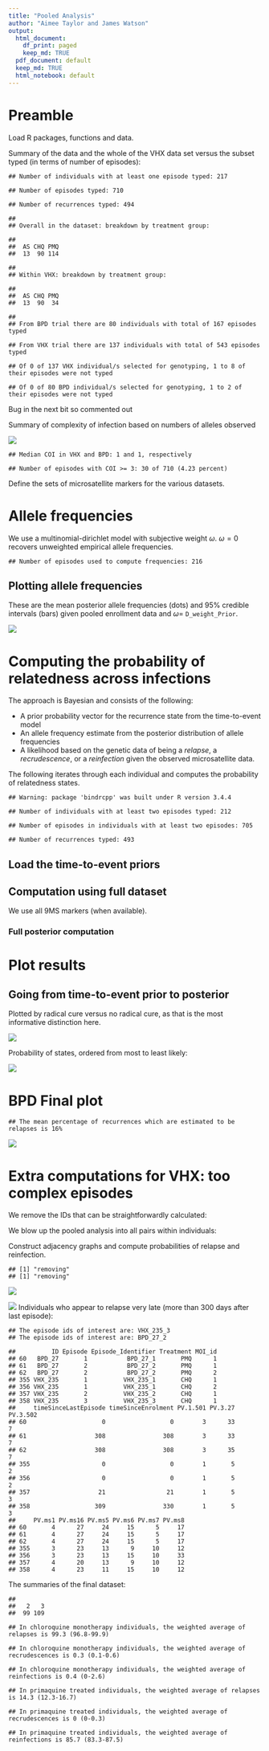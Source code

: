```yaml
---
title: "Pooled Analysis"
author: "Aimee Taylor and James Watson"
output:
  html_document:
    df_print: paged
    keep_md: TRUE
  pdf_document: default
  keep_md: TRUE
  html_notebook: default
---
```


# Preamble

Load R packages, functions and data.




Summary of the data and the whole of the VHX data set versus the subset typed (in terms of number of episodes):


```
## Number of individuals with at least one episode typed: 217
```

```
## Number of episodes typed: 710
```

```
## Number of recurrences typed: 494
```

```
## 
## Overall in the dataset: breakdown by treatment group:
```

```
## 
##  AS CHQ PMQ 
##  13  90 114
```

```
## 
## Within VHX: breakdown by treatment group:
```

```
## 
##  AS CHQ PMQ 
##  13  90  34
```

```
## 
## From BPD trial there are 80 individuals with total of 167 episodes typed
```

```
## From VHX trial there are 137 individuals with total of 543 episodes typed
```



```
## Of 0 of 137 VHX individual/s selected for genotyping, 1 to 8 of their episodes were not typed
```

```
## Of 0 of 80 BPD individual/s selected for genotyping, 1 to 2 of their episodes were not typed
```

Bug in the next bit so commented out


Summary of complexity of infection based on numbers of alleles observed 

![](Pooled_Analysis_files/figure-html/COIs_VHX_BPD-1.png)<!-- -->

```
## Median COI in VHX and BPD: 1 and 1, respectively
```

```
## Number of episodes with COI >= 3: 30 of 710 (4.23 percent)
```

Define the sets of microsatellite markers for the various datasets.




# Allele frequencies

We use a multinomial-dirichlet model with subjective weight $\omega$. $\omega = 0$ recovers unweighted empirical allele frequencies. 


```
## Number of episodes used to compute frequencies: 216
```


## Plotting allele frequencies

These are the mean posterior allele frequencies (dots) and 95\% credible intervals (bars) given pooled enrollment data and $\omega=$ `D_weight_Prior`.  

![](Pooled_Analysis_files/figure-html/AlleleFrequencies-1.png)<!-- -->


# Computing the probability of relatedness across infections

The approach is Bayesian and consists of the following:

* A prior probability vector for the recurrence state from the time-to-event model
* An allele frequency estimate from the posterior distribution of allele frequencies
* A likelihood based on the genetic data of being a *relapse*, a *recrudescence*, or a *reinfection* given the observed microsatellite data.

The following iterates through each individual and computes the probability of relatedness states.


```
## Warning: package 'bindrcpp' was built under R version 3.4.4
```

```
## Number of individuals with at least two episodes typed: 212
```

```
## Number of episodes in individuals with at least two episodes: 705
```

```
## Number of recurrences typed: 493
```


## Load the time-to-event priors




## Computation using full dataset 

We use all 9MS markers (when available).



### Full posterior computation




# Plot results






## Going from time-to-event prior to posterior

Plotted by radical cure versus no radical cure, as that is the most informative distinction here.

![](Pooled_Analysis_files/figure-html/Supplementary_TimeEffect_onPosterior-1.png)<!-- -->

Probability of states, ordered from most to least likely:

![](Pooled_Analysis_files/figure-html/unnamed-chunk-12-1.png)<!-- -->


# BPD Final plot



```
## The mean percentage of recurrences which are estimated to be relapses is 16%
```

![](Pooled_Analysis_files/figure-html/BPD_efficacy-1.png)<!-- -->


# Extra computations for VHX: too complex episodes


We remove the IDs that can be straightforwardly calculated:



We blow up the pooled analysis into all pairs within individuals:







Construct adjacency graphs and compute probabilities of relapse and reinfection.


```
## [1] "removing"
## [1] "removing"
```

![](Pooled_Analysis_files/figure-html/CoatneyStylePLot-1.png)<!-- -->

![](Pooled_Analysis_files/figure-html/CompleteDataPlot-1.png)<!-- -->
Individuals who appear to relapse very late (more than 300 days after last episode):


```
## The episode ids of interest are: VHX_235_3
## The episode ids of interest are: BPD_27_2
```

```
##          ID Episode Episode_Identifier Treatment MOI_id
## 60   BPD_27       1           BPD_27_1       PMQ      1
## 61   BPD_27       2           BPD_27_2       PMQ      1
## 62   BPD_27       2           BPD_27_2       PMQ      2
## 355 VHX_235       1          VHX_235_1       CHQ      1
## 356 VHX_235       1          VHX_235_1       CHQ      2
## 357 VHX_235       2          VHX_235_2       CHQ      1
## 358 VHX_235       3          VHX_235_3       CHQ      1
##     timeSinceLastEpisode timeSinceEnrolment PV.1.501 PV.3.27 PV.3.502
## 60                     0                  0        3      33        7
## 61                   308                308        3      33        7
## 62                   308                308        3      35        7
## 355                    0                  0        1       5        2
## 356                    0                  0        1       5        2
## 357                   21                 21        1       5        3
## 358                  309                330        1       5        3
##     PV.ms1 PV.ms16 PV.ms5 PV.ms6 PV.ms7 PV.ms8
## 60       4      27     24     15      5     17
## 61       4      27     24     15      5     17
## 62       4      27     24     15      5     17
## 355      3      23     13      9     10     12
## 356      3      23     13     15     10     33
## 357      4      20     13      9     10     12
## 358      4      23     11     15     10     12
```


The summaries of the final dataset:

```
## 
##   2   3 
##  99 109
```

```
## In chloroquine monotherapy individuals, the weighted average of relapses is 99.3 (96.8-99.9)
```

```
## In chloroquine monotherapy individuals, the weighted average of recrudescences is 0.3 (0.1-0.6)
```

```
## In chloroquine monotherapy individuals, the weighted average of reinfections is 0.4 (0-2.6)
```

```
## In primaquine treated individuals, the weighted average of relapses is 14.3 (12.3-16.7)
```

```
## In primaquine treated individuals, the weighted average of recrudescences is 0 (0-0.3)
```

```
## In primaquine treated individuals, the weighted average of reinfections is 85.7 (83.3-87.5)
```

